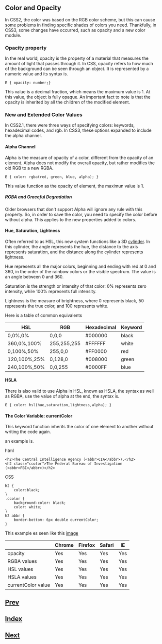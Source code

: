 ## Color and Opacity

In CSS2, the color was based on the RGB color scheme, but this can cause some problems in finding specific shades of colors you need. Thankfully, in CSS3, some changes have occurred, such as opacity and a new color module.

### Opacity property

In the real world, opacity is the property of a material that measures the amount of light that passes through it. In CSS, opacity refers to how much of the background can be seen through an object. It is represented by a numeric value and its syntax is.

```
E { opacity: number;}
```

This value is a decimal fraction, which means the maximum value is 1. At this value, the object is fully opaque. An important fact to note is that the opacity is inherited by all the children of the modified element.

### New and Extended Color Values

In CSS2.1, there were three ways of specifying colors: keywords, hexadecimal codes, and rgb. In CSS3, these options expanded to include the alpha channel.

#### Alpha Channel

Alpha is the measure of opacity of a color, different from the opacity of an element. Alpha does not modify the overall opacity, but rather modifies the old RGB to a new RGBA.

```
E { color: rgba(red, green, blue, alpha); }
```

This value function as the opacity of element, the maximun value is 1.

##### RGBA and Graceful Degradation 

Older browsers that don't support Alpha will ignore any rule with this property. So, in order to save the color, you need to specify the color before without alpha. This applies to the new properties added to colors.

#### Hue, Saturation, Lightness

Often referred to as HSL, this new system functions like a 3D [cylinder](Resources/HSL.png). In this cylinder, the angle represents the hue, the distance to the axis represents saturation, and the distance along the cylinder represents lightness.

Hue represents all the major colors, beginning and ending with red at 0 and 360, in the order of the rainbow colors or the visible spectrum. The value is an angle between 0 and 360.

Saturation is the strength or intensity of that color: 0% represents zero intensity, while 100% represents full intensity.

Lightness is the measure of brightness, where 0 represents black, 50 represents the true color, and 100 represents white.

Here is a table of common equivalents

|  HSL          |  RGB        | Hexadecimal | Keyword |
| ------------- | ----------- | ----------- | ------- |
| 0,0%,0%       | 0,0,0       | #000000     | black   |
| 360,0%,100%   | 255,255,255 | #FFFFFF     | white   |
| 0,100%,50%    | 255,0,0     | #FF0000     | red     |
| 120,100%,25%  | 0,128,0     | #008000     | green   |
| 240,100%,50%  | 0,0,255     | #0000FF     | blue    |

#### HSLA

There is also valid to use Alpha in HSL, known as HSLA, the syntax as well as RGBA, use the value of alpha at the end, the syntax is.

```
E { color: hsl(hue,saturation,lightness,alpha); }
```

#### The Color Variable: currentColor

This keyword function inherits the color of one element to another without writing the code again.

an example is.

html
```
<h2>The Central Intelligence Agency (<abbr>CIA</abbr>).</h2>
<h2 class="ccolor">The Federal Bureau of Investigation (<abbr>FBI</abbr>)</h2>
```

CSS
```
h2 {
    color:black;
}
.ccolor {
    background-color: black;
    color: white;
}
h2 abbr {
    border-bottom: 6px double currentColor;
}
```
 This example es seen like this [image](Resources/currentcolor.png)

|                     | Chrome | Firefox | Safari |   IE |
| ------------------- | ------ | ------- | ------ | ---- |
| opacity             |   Yes  |    Yes  |   Yes  |  Yes |
| RGBA values         |   Yes  |    Yes  |   Yes  |  Yes |
| HSL values          |   Yes  |    Yes  |   Yes  |  Yes |
| HSLA values         |   Yes  |    Yes  |   Yes  |  Yes |
| currentColor value  |   Yes  |    Yes  |   Yes  |  Yes |



## [Prev](https://github.com/IIKUYY/CSS/blob/main/Chapter09/Ch9.md)
## [Index](https://github.com/IIKUYY/CSS/blob/main/Chapter10/README.md)
## [Next](https://github.com/IIKUYY/CSS/blob/main/Chapter11/Ch11md)